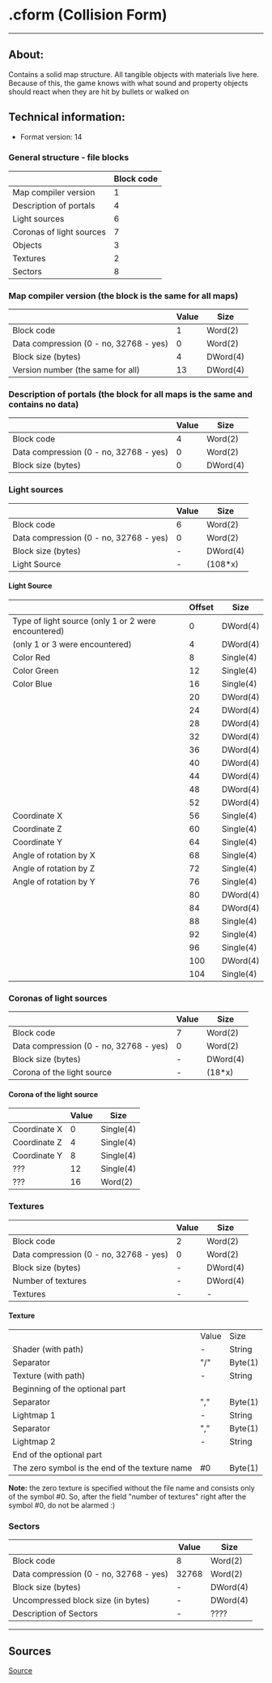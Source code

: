 # .cform (Collision Form)

___

## About:

Contains a solid map structure. All tangible objects with materials live here. Because of this, the game knows with what sound and property objects should react when they are hit by bullets or walked on

## Technical information:

- Format version: 14

### General structure - file blocks

|  | Block code |
---|---|
| Map compiler version | 1 |
| Description of portals | 4 |
| Light sources | 6 |
| Coronas of light sources | 7 |
| Objects | 3 |
| Textures | 2 |
| Sectors | 8 |

### Map compiler version (the block is the same for all maps)

|  | Value | Size |
---|---|---|
| Block code | 1 | Word(2) |
| Data compression (0 - no, 32768 - yes) | 0 | Word(2) |
| Block size (bytes) | 4 | DWord(4) |
| Version number (the same for all) | 13 | DWord(4) |

### Description of portals (the block for all maps is the same and contains no data)

|  | Value | Size |
---|---|---|
| Block code | 4 | Word(2) |
| Data compression (0 - no, 32768 - yes) | 0 | Word(2) |
| Block size (bytes) | 0 | DWord(4) |

### Light sources

|  | Value | Size |
---|---|---|
| Block code | 6 | Word(2) |
| Data compression (0 - no, 32768 - yes) | 0 | Word(2) |
| Block size (bytes) | - | DWord(4) |
| Light Source | - | (108*х) |

#### Light Source

|  | Offset | Size |
---|---|---|
| Type of light source (only 1 or 2 were encountered) | 0 | DWord(4) |
| (only 1 or 3 were encountered) | 4 | DWord(4) |
| Color Red | 8 | Single(4) |
| Color Green | 12 | Single(4) |
| Color Blue | 16 | Single(4) |
|  | 20 | DWord(4) |
|  | 24 | DWord(4) |
|  | 28 | DWord(4) |
|  | 32 | DWord(4) |
|  | 36 | DWord(4) |
|  | 40 | DWord(4) |
|  | 44 | DWord(4) |
|  | 48 | DWord(4) |
|  | 52 | DWord(4) |
| Coordinate X | 56 | Single(4) |
| Coordinate Z | 60 | Single(4) |
| Coordinate Y | 64 | Single(4) |
| Angle of rotation by X | 68 | Single(4) |
| Angle of rotation by Z | 72 | Single(4) |
| Angle of rotation by Y | 76 | Single(4) |
|  | 80 | DWord(4) |
|  | 84 | DWord(4) |
|  | 88 | Single(4) |
|  | 92 | Single(4) |
|  | 96 | Single(4) |
|  | 100 | DWord(4) |
|  | 104 | Single(4) |

### Coronas of light sources

|  | Value | Size |
---|---|---|
| Block code | 7 | Word(2) |
| Data compression (0 - no, 32768 - yes) | 0 | Word(2) |
| Block size (bytes) | - | DWord(4) |
| Corona of the light source | - | (18*х) |

#### Corona of the light source

|  | Value | Size |
---|---|---|
| Coordinate X | 0 | Single(4) |
| Coordinate Z | 4 | Single(4) |
| Coordinate Y | 8 | Single(4) |
| ??? | 12 | Single(4) |
| ??? | 16 | Word(2) |

### Textures

|  | Value | Size |
---|---|---|
| Block code | 2 | Word(2) |
| Data compression (0 - no, 32768 - yes) | 0 | Word(2) |
| Block size (bytes) | - | DWord(4) |
| Number of textures | - | DWord(4) |
| Textures | - | - |

#### Texture

<table>
	<tbody>
		<tr>
			<td></td>
			<td>Value</td>
			<td>Size</td>
		</tr>
		<tr>
			<td>Shader (with path)</td>
			<td>-</td>
			<td>String</td>
		</tr>
		<tr>
			<td>Separator</td>
			<td>"/"</td>
			<td>Byte(1)</td>
		</tr>
		<tr>
			<td>Texture (with path)</td>
			<td>-</td>
			<td>String</td>
		</tr>
		<tr>
			<td colspan="3">Beginning of the optional part</td>
		</tr>
		<tr>
			<td>Separator</td>
			<td>","</td>
			<td>Byte(1)</td>
		</tr>
		<tr>
			<td>Lightmap 1</td>
			<td>-</td>
			<td>String</td>
		</tr>
		<tr>
			<td>Separator</td>
			<td>","</td>
			<td>Byte(1)</td>
		</tr>
		<tr>
			<td>Lightmap 2</td>
			<td>-</td>
			<td>String</td>
		</tr>
		<tr>
			<td colspan="3">End of the optional part</td>
		</tr>
		<tr>
			<td>The zero symbol is the end of the texture name</td>
			<td>#0</td>
			<td>Byte(1)</td>
		</tr>
	</tbody>
</table>

**Note:** the zero texture is specified without the file name and consists only of the symbol #0. So, after the field "number of textures" right after the symbol #0, do not be alarmed :)

### Sectors

|  | Value | Size |
---|---|---|
| Block code | 8 | Word(2) |
| Data compression (0 - no, 32768 - yes) | 32768 | Word(2) |
| Block size (bytes) | - | DWord(4) |
| Uncompressed block size (in bytes) | - | DWord(4) |
| Description of Sectors | - | ???? |

___

## Sources
[Source](http://stalkerin.gameru.net/wiki/index.php?title=Level)
